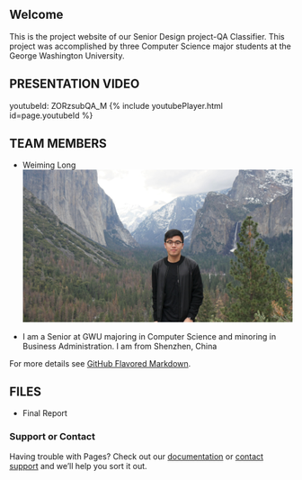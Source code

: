 ## Welcome

This is the project website of our Senior Design project-QA Classifier. This project was accomplished by three Computer Science major students at the George Washington University.

## PRESENTATION VIDEO
youtubeId: ZORzsubQA_M
{% include youtubePlayer.html id=page.youtubeId %}

## TEAM MEMBERS
- Weiming Long
![image](images/Weiming.jpg)
* I am a Senior at GWU majoring in Computer Science and minoring in Business Administration. I am from Shenzhen, China

For more details see [GitHub Flavored Markdown](https://guides.github.com/features/mastering-markdown/).

## FILES
- Final Report
### Support or Contact

Having trouble with Pages? Check out our [documentation](https://help.github.com/categories/github-pages-basics/) or [contact support](https://github.com/contact) and we’ll help you sort it out.
